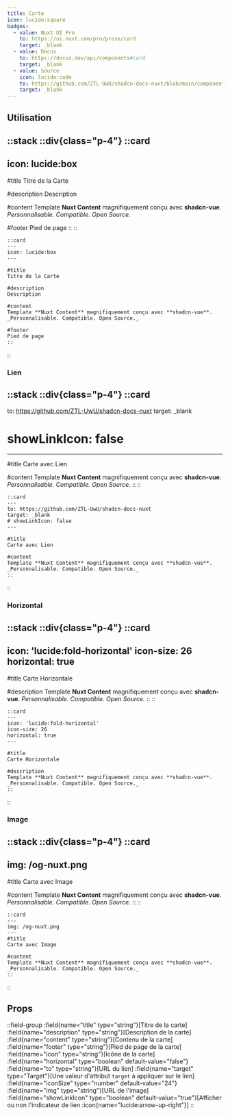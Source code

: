 ```yaml
---
title: Carte
icon: lucide:square
badges:
  - value: Nuxt UI Pro
    to: https://ui.nuxt.com/pro/prose/card
    target: _blank
  - value: Docus
    to: https://docus.dev/api/components#card
    target: _blank
  - value: Source
    icon: lucide:code
    to: https://github.com/ZTL-UwU/shadcn-docs-nuxt/blob/main/components/content/Card.vue
    target: _blank
---
```


## Utilisation

::stack
  ::div{class="p-4"}
  ::card
  ---
  icon: lucide:box
  ---

  #title
  Titre de la Carte

  #description
  Description

  #content
  Template **Nuxt Content** magnifiquement conçu avec **shadcn-vue**. _Personnalisable. Compatible. Open Source._

  #footer
  Pied de page
  ::
  ::
  ```mdc
  ::card
  ---
  icon: lucide:box
  ---

  #title
  Titre de la Carte

  #description
  Description

  #content
  Template **Nuxt Content** magnifiquement conçu avec **shadcn-vue**. _Personnalisable. Compatible. Open Source._

  #footer
  Pied de page
  ::
  ```
::

### Lien

::stack
  ::div{class="p-4"}
  ::card
  ---
  to: https://github.com/ZTL-UwU/shadcn-docs-nuxt
  target: _blank
  # showLinkIcon: false
  ---

  #title
  Carte avec Lien

  #content
  Template **Nuxt Content** magnifiquement conçu avec **shadcn-vue**. _Personnalisable. Compatible. Open Source._
  ::
  ::
  ```mdc
  ::card
  ---
  to: https://github.com/ZTL-UwU/shadcn-docs-nuxt
  target: _blank
  # showLinkIcon: false
  ---

  #title
  Carte avec Lien

  #content
  Template **Nuxt Content** magnifiquement conçu avec **shadcn-vue**. _Personnalisable. Compatible. Open Source._
  ::
  ```
::

### Horizontal

::stack
  ::div{class="p-4"}
  ::card
  ---
  icon: 'lucide:fold-horizontal'
  icon-size: 26
  horizontal: true
  ---

  #title
  Carte Horizontale

  #description
  Template **Nuxt Content** magnifiquement conçu avec **shadcn-vue**. _Personnalisable. Compatible. Open Source._
  ::
  ::
  ```mdc
  ::card
  ---
  icon: 'lucide:fold-horizontal'
  icon-size: 26
  horizontal: true
  ---

  #title
  Carte Horizontale

  #description
  Template **Nuxt Content** magnifiquement conçu avec **shadcn-vue**. _Personnalisable. Compatible. Open Source._
  ::
  ```
::

### Image

::stack
  ::div{class="p-4"}
  ::card
  ---
  img: /og-nuxt.png
  ---
  #title
  Carte avec Image

  #content
  Template **Nuxt Content** magnifiquement conçu avec **shadcn-vue**. _Personnalisable. Compatible. Open Source._
  ::
  ::
  ```mdc
  ::card
  ---
  img: /og-nuxt.png
  ---
  #title
  Carte avec Image

  #content
  Template **Nuxt Content** magnifiquement conçu avec **shadcn-vue**. _Personnalisable. Compatible. Open Source._
  ::
  ```
::

## Props

::field-group
  :field{name="title" type="string"}[Titre de la carte]
  :field{name="description" type="string"}[Description de la carte]
  :field{name="content" type="string"}[Contenu de la carte]
  :field{name="footer" type="string"}[Pied de page de la carte]
  :field{name="icon" type="string"}[Icône de la carte]
  :field{name="horizontal" type="boolean" default-value="false"}
  :field{name="to" type="string"}[URL du lien]
  :field{name="target" type="Target"}[Une valeur d'attribut `target` à appliquer sur le lien]
  :field{name="iconSize" type="number" default-value="24"}
  :field{name="img" type="string"}[URL de l'image]
  :field{name="showLinkIcon" type="boolean" default-value="true"}[Afficher ou non l'indicateur de lien :icon{name="lucide:arrow-up-right"}]
::
